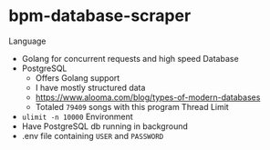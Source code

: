 # bpm-database-scraper

Language
- Golang for concurrent requests and high speed
Database
- PostgreSQL
  - Offers Golang support
  - I have mostly structured data
  - https://www.alooma.com/blog/types-of-modern-databases
  - Totaled `79409` songs with this program
Thread Limit
- `ulimit -n 10000`
Environment
- Have PostgreSQL db running in background
- .env file containing `USER` and `PASSWORD`